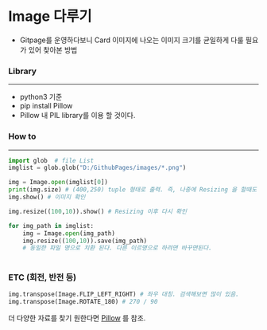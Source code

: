 # Image 다루기 

- Gitpage를 운영하다보니 Card 이미지에 나오는 이미지 크기를 균일하게 다룰 필요가 있어 찾아본 방법

### Library

-----

- python3 기준 
- pip install Pillow
- Pillow 내 PIL library를 이용 할 것이다.



### How to 

------

```python
import glob  # file List 
imglist = glob.glob("D:/GithubPages/images/*.png")

img = Image.open(imglist[0])
print(img.size) # (400,250) tuple 형태로 출력. 즉, 나중에 Resizing 을 할때도 Tuple로 입력.
img.show() # 이미지 확인

img.resize((100,10)).show() # Resizing 이후 다시 확인

for img_path in imglist:
  	img = Image.open(img_path)
    img.resize((100,10)).save(img_path) 
    # 동일한 파일 명으로 치환 된다. 다른 이르명으로 하려면 바꾸면된다.
  	
```



### ETC (회전, 반전 등)

```python
img.transpose(Image.FLIP_LEFT_RIGHT) # 좌우 대칭. 검색해보면 많이 있음.
img.transpose(Image.ROTATE_180) # 270 / 90 
```



더 다양한 자료를 찾기 원한다면 [Pillow](https://pypi.python.org/pypi/Pillow/2.2.1) 를 참조.



